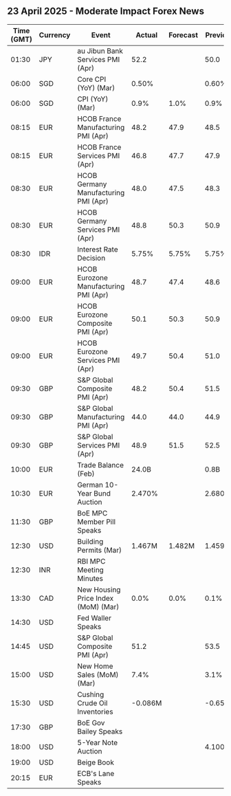 ## 23 April 2025 - Moderate Impact Forex News

| Time (GMT) | Currency | Event | Actual | Forecast | Previous |
|------|----------|-------|--------|----------|----------|
| 01:30 | JPY | au Jibun Bank Services PMI (Apr) | 52.2 |  | 50.0 |
| 06:00 | SGD | Core CPI (YoY) (Mar) | 0.50% |  | 0.60% |
| 06:00 | SGD | CPI (YoY) (Mar) | 0.9% | 1.0% | 0.9% |
| 08:15 | EUR | HCOB France Manufacturing PMI (Apr) | 48.2 | 47.9 | 48.5 |
| 08:15 | EUR | HCOB France Services PMI (Apr) | 46.8 | 47.7 | 47.9 |
| 08:30 | EUR | HCOB Germany Manufacturing PMI (Apr) | 48.0 | 47.5 | 48.3 |
| 08:30 | EUR | HCOB Germany Services PMI (Apr) | 48.8 | 50.3 | 50.9 |
| 08:30 | IDR | Interest Rate Decision | 5.75% | 5.75% | 5.75% |
| 09:00 | EUR | HCOB Eurozone Manufacturing PMI (Apr) | 48.7 | 47.4 | 48.6 |
| 09:00 | EUR | HCOB Eurozone Composite PMI (Apr) | 50.1 | 50.3 | 50.9 |
| 09:00 | EUR | HCOB Eurozone Services PMI (Apr) | 49.7 | 50.4 | 51.0 |
| 09:30 | GBP | S&P Global Composite PMI (Apr) | 48.2 | 50.4 | 51.5 |
| 09:30 | GBP | S&P Global Manufacturing PMI (Apr) | 44.0 | 44.0 | 44.9 |
| 09:30 | GBP | S&P Global Services PMI (Apr) | 48.9 | 51.5 | 52.5 |
| 10:00 | EUR | Trade Balance (Feb) | 24.0B |  | 0.8B |
| 10:30 | EUR | German 10-Year Bund Auction | 2.470% |  | 2.680% |
| 11:30 | GBP | BoE MPC Member Pill Speaks |  |  |  |
| 12:30 | USD | Building Permits (Mar) | 1.467M | 1.482M | 1.459M |
| 12:30 | INR | RBI MPC Meeting Minutes |  |  |  |
| 13:30 | CAD | New Housing Price Index (MoM) (Mar) | 0.0% | 0.0% | 0.1% |
| 14:30 | USD | Fed Waller Speaks |  |  |  |
| 14:45 | USD | S&P Global Composite PMI (Apr) | 51.2 |  | 53.5 |
| 15:00 | USD | New Home Sales (MoM) (Mar) | 7.4% |  | 3.1% |
| 15:30 | USD | Cushing Crude Oil Inventories | -0.086M |  | -0.654M |
| 17:30 | GBP | BoE Gov Bailey Speaks |  |  |  |
| 18:00 | USD | 5-Year Note Auction |  |  | 4.100% |
| 19:00 | USD | Beige Book |  |  |  |
| 20:15 | EUR | ECB's Lane Speaks |  |  |  |
